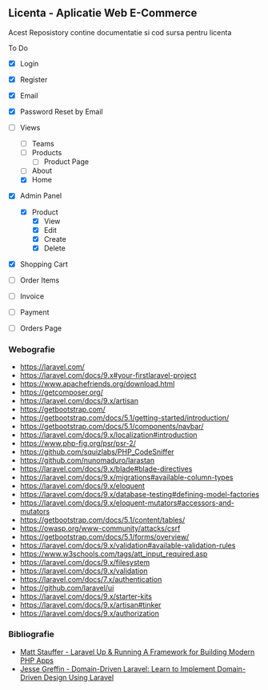 
## Licenta - Aplicatie Web E-Commerce

Acest Reposistory contine documentatie si cod sursa pentru licenta

To Do

- [x] Login
- [x] Register
- [x] Email
- [x] Password Reset by Email
- [ ] Views 
    - [ ] Teams
    - [ ] Products
        - [ ] Product Page
    - [ ] About
    - [X] Home
- [x] Admin Panel 
    - [x] Product 
        - [x] View
        - [x] Edit
        - [x] Create
        - [x] Delete
- [x] Shopping Cart
- [ ] Order Items
- [ ] Invoice
- [ ] Payment
- [ ] Orders Page







### Webografie


- https://laravel.com/
- https://laravel.com/docs/9.x#your-firstlaravel-project
- https://www.apachefriends.org/download.html
- https://getcomposer.org/
- https://laravel.com/docs/9.x/artisan
- https://getbootstrap.com/
- https://getbootstrap.com/docs/5.1/getting-started/introduction/
- https://getbootstrap.com/docs/5.1/components/navbar/
- https://laravel.com/docs/9.x/localization#introduction
- https://www.php-fig.org/psr/psr-2/
- https://github.com/squizlabs/PHP_CodeSniffer
- https://github.com/nunomaduro/larastan
- https://laravel.com/docs/9.x/blade#blade-directives
- https://laravel.com/docs/9.x/migrations#available-column-types
- https://laravel.com/docs/9.x/eloquent
- https://laravel.com/docs/9.x/database-testing#defining-model-factories
- https://laravel.com/docs/9.x/eloquent-mutators#accessors-and-mutators
- https://getbootstrap.com/docs/5.1/content/tables/
- https://owasp.org/www-community/attacks/csrf
- https://getbootstrap.com/docs/5.1/forms/overview/
- https://laravel.com/docs/9.x/validation#available-validation-rules
- https://www.w3schools.com/tags/att_input_required.asp
- https://laravel.com/docs/9.x/filesystem
- https://laravel.com/docs/9.x/validation
- https://laravel.com/docs/7.x/authentication
- https://github.com/laravel/ui
- https://laravel.com/docs/9.x/starter-kits
- https://laravel.com/docs/9.x/artisan#tinker
- https://laravel.com/docs/9.x/authorization



### Bibliografie

- [Matt Stauffer - Laravel Up & Running A Framework for Building Modern PHP Apps](https://www.oreilly.com/library/view/laravel-up/9781492041207)
- [Jesse Greffin - Domain-Driven Laravel: Learn to Implement Domain-Driven Design Using Laravel](https://link.springer.com/book/10.1007/978-1-4842-6023-4)
